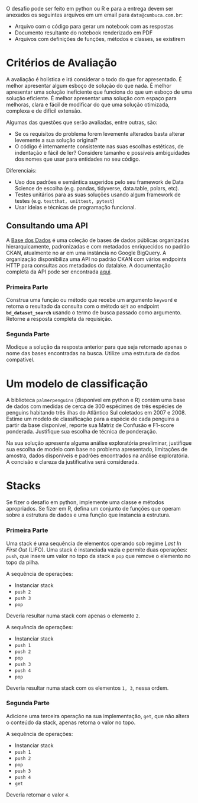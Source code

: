 O desafio pode ser feito em python ou R e para a entrega devem ser anexados os seguintes arquivos em um email para `data@cumbuca.com.br`:

- Arquivo com o código para gerar um notebook com as respostas
- Documento resultante do notebook renderizado em PDF
- Arquivos com definições de funções, métodos e classes, se existirem

# Critérios de Avaliação

A avaliação é holística e irá considerar o todo do que for apresentado. É melhor apresentar algum esboço de solução do que nada. É melhor apresentar uma solução ineficiente que funciona do que um esboço de uma solução eficiente. É melhor apresentar uma solução com espaço para melhoras, clara e fácil de modificar do que uma solução otimizada, complexa e de difícil extensão.

Algumas das questões que serão avaliadas, entre outras, são:

- Se os requisitos do problema forem levemente alterados basta alterar levemente a sua solução original?
- O código é internamente consistente nas suas escolhas estéticas, de indentação e fácil de ler? Considere tamanho e possíveis ambiguidades dos nomes que usar para entidades no seu código.

Diferenciais:

- Uso dos padrões e semântica sugeridos pelo seu framework de Data Science de escolha (e.g. pandas, tidyverse, data.table, polars, etc).
- Testes unitários para as suas soluções usando algum framework de testes (e.g. `testthat, unittest, pytest`)
- Usar ideias e técnicas de programação funcional.

## Consultando uma API

A [Base dos Dados]([https://basedosdados.org/](https://basedosdados.org/)) é uma coleção de bases de dados públicas organizadas hierarquicamente, padronizadas e com metadados enriquecidos no padrão CKAN, atualmente no ar em uma instância no Google BigQuery. A organização disponibiliza uma API no padrão CKAN com vários endpoints HTTP para consultas aos metadados do datalake. A documentação completa da API pode ser encontrada [aqui]([https://basedosdados.org/openapi](https://basedosdados.org/openapi)). 

### Primeira Parte

Construa uma função ou método que recebe um argumento `keyword` e retorna o resultado da consulta com o método `GET` ao endpoint **`bd_dataset_search`** usando o termo de busca passado como argumento. Retorne a resposta completa da requisição.

### Segunda Parte 

Modique a solução da resposta anterior para que seja retornado apenas o nome das bases encontradas na busca. Utilize uma estrutura de dados compatível. 

# Um modelo de classificação

A biblioteca `palmerpenguins` (disponível em python e R) contém uma base de dados com medidas de cerca de 300 espécimes de três espécies de penguins habitando três ilhas do Atlântico Sul coletados em 2007 e 2008. Estime um modelo de classificação para a espécie de cada penguins a partir da base disponível, reporte sua Matriz de Confusão e F1-score ponderada. Justifique sua escolha de técnica de ponderação.

Na sua solução apresente alguma análise exploratória preeliminar, justifique sua escolha de modelo com base no problema apresentado, limitações de amostra, dados disponíveis e padrões encontrados na análise exploratória. A concisão e clareza da justificativa será considerada.

# Stacks

Se fizer o desafio em python, implemente uma classe e métodos apropriados. Se fizer em R, defina um conjunto de funções que operam sobre a estrutura de dados e uma função que instancia a estrutura.

### Primeira Parte

Uma stack é uma sequência de elementos operando sob regime *Last In First Out* (LIFO). Uma stack é instanciada vazia e permite duas operações: `push`, que insere um valor no topo da stack e `pop` que remove o elemento no topo da pilha.

A sequência de operações:

- Instanciar stack
- `push 2`
- `push 3`
- `pop`

Deveria resultar numa stack com apenas o elemento `2`.

A sequência de operações:

- Instanciar stack
- `push 1`
- `push 2`
- `pop`
- `push 3`
- `push 4`
- `pop`

 Deveria resultar numa stack com os elementos `1, 3`, nessa ordem.

### Segunda Parte

Adicione uma terceira operação na sua implementação, `get`, que não altera o conteúdo da stack, apenas retorna o valor no topo.

A sequência de operações:

- Instanciar stack
- `push 1`
- `push 2`
- `pop`
- `push 3`
- `push 4`
- `get`

Deveria retornar o valor `4`.
